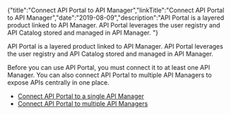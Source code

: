 {"title":"Connect API Portal to API Manager","linkTitle":"Connect API Portal to API Manager","date":"2019-08-09","description":"API Portal is a layered product linked to API Manager. API Portal leverages the user registry and API Catalog stored and managed in API Manager. "} ﻿

API Portal is a layered product linked to API Manager. API Portal leverages the user registry and API Catalog stored and managed in API Manager.

Before you can use API Portal, you must connect it to at least one API Manager. You can also connect API Portal to multiple API Managers to expose APIs centrally in one place.

-   [Connect API Portal to a single API Manager](link_portal_to_api_manager.htm)
-   [Connect API Portal to multiple API Managers](connect_to_multiple_apimgrs.htm)


